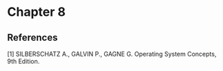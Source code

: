 # Chapter 8
<!-- @TODO: COMPLETAR  -->
## References

[1] SILBERSCHATZ A., GALVIN P., GAGNE G. Operating System Concepts, 9th Edition.


